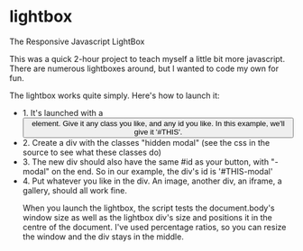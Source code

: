 lightbox
========

The Responsive Javascript LightBox

This was a quick 2-hour project to teach myself a little bit more javascript. There are numerous lightboxes around, but I wanted to code my own for fun.

The lightbox works quite simply. Here's how to launch it:
<ul>
<li>1. It's launched with a <button> element. Give it any class you like, and any id you like. In this example, we'll give it '#THIS'.</li>
<li>2. Create a div with the classes "hidden modal" (see the css in the source to see what these classes do)</li>
<li>3. The new div should also have the same #id as your button, with "-modal" on the end. So in our example, the div's id is '#THIS-modal'</li>
<li>4. Put whatever you like in the div. An image, another div, an iframe, a gallery, should all work fine.</li>

When you launch the lightbox, the script tests the document.body's window size as well as the lightbox div's size and positions it in the centre of the document. I've used percentage ratios, so you can resize the window and the div stays in the middle.
